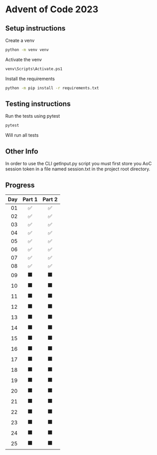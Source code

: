 # Advent of Code 2023

## Setup instructions
Create a venv
```cmd
python -m venv venv
```
Activate the venv
```cmd
venv\Scripts\Activate.ps1
```
Install the requirements
```cmd
python -m pip install -r requirements.txt
```

## Testing instructions
Run the tests using pytest
```cmd
pytest
```
Will run all tests

## Other Info
In order to use the CLI getInput.py script you must first store you AoC session token in a file named session.txt in the project root directory.

## Progress

|Day|Part 1|Part 2|
|--:|:----:|:----:|
| 01|  ✅  |  ✅  |
| 02|  ✅  |  ✅  |
| 03|  ✅  |  ✅  |
| 04|  ✅  |  ✅  |
| 05|  ✅  |  ✅  |
| 06|  ✅  |  ✅  |
| 07|  ✅  |  ✅  |
| 08|  ✅  |  ✅  |
| 09|  ⬛  |  ⬛  |
| 10|  ⬛  |  ⬛  |
| 11|  ⬛  |  ⬛  |
| 12|  ⬛  |  ⬛  |
| 13|  ⬛  |  ⬛  |
| 14|  ⬛  |  ⬛  |
| 15|  ⬛  |  ⬛  |
| 16|  ⬛  |  ⬛  |
| 17|  ⬛  |  ⬛  |
| 18|  ⬛  |  ⬛  |
| 19|  ⬛  |  ⬛  |
| 20|  ⬛  |  ⬛  |
| 21|  ⬛  |  ⬛  |
| 22|  ⬛  |  ⬛  |
| 23|  ⬛  |  ⬛  |
| 24|  ⬛  |  ⬛  |
| 25|  ⬛  |  ⬛  |
